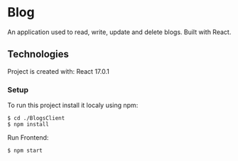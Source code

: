# Blog
An application used to read, write, update and delete blogs.
Built with React.

## Technologies

Project is created with:
React 17.0.1

### Setup
To run this project install it localy using npm:

```
$ cd ./BlogsClient
$ npm install 
```


Run Frontend:
```
$ npm start
